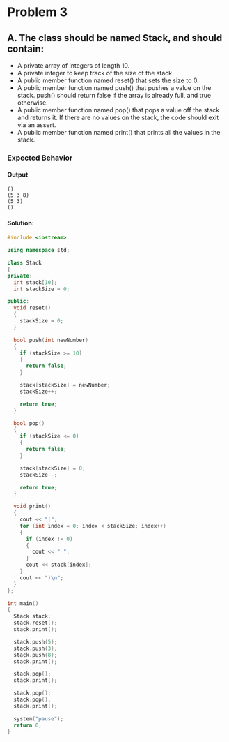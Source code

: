 # Problem 3

## A. The class should be named Stack, and should contain:

- A private array of integers of length 10.
- A private integer to keep track of the size of the stack.
- A public member function named reset() that sets the size to 0.
- A public member function named push() that pushes a value on the stack. push() should return false if the array is already full, and true otherwise.
- A public member function named pop() that pops a value off the stack and returns it. If there are no values on the stack, the code should exit via an assert.
- A public member function named print() that prints all the values in the stack.

### Expected Behavior

#### Output

```
()
(5 3 8)
(5 3)
()
```

#### **Solution:**

```c++
#include <iostream>

using namespace std;

class Stack
{
private:
  int stack[10];
  int stackSize = 0;

public:
  void reset()
  {
    stackSize = 0;
  }

  bool push(int newNumber)
  {
    if (stackSize >= 10)
    {
      return false;
    }

    stack[stackSize] = newNumber;
    stackSize++;

    return true;
  }

  bool pop()
  {
    if (stackSize <= 0)
    {
      return false;
    }

    stack[stackSize] = 0;
    stackSize--;

    return true;
  }

  void print()
  {
    cout << "(";
    for (int index = 0; index < stackSize; index++)
    {
      if (index != 0)
      {
        cout << " ";
      }
      cout << stack[index];
    }
    cout << ")\n";
  }
};

int main()
{
  Stack stack;
  stack.reset();
  stack.print();

  stack.push(5);
  stack.push(3);
  stack.push(8);
  stack.print();

  stack.pop();
  stack.print();

  stack.pop();
  stack.pop();
  stack.print();

  system("pause");
  return 0;
}
```
